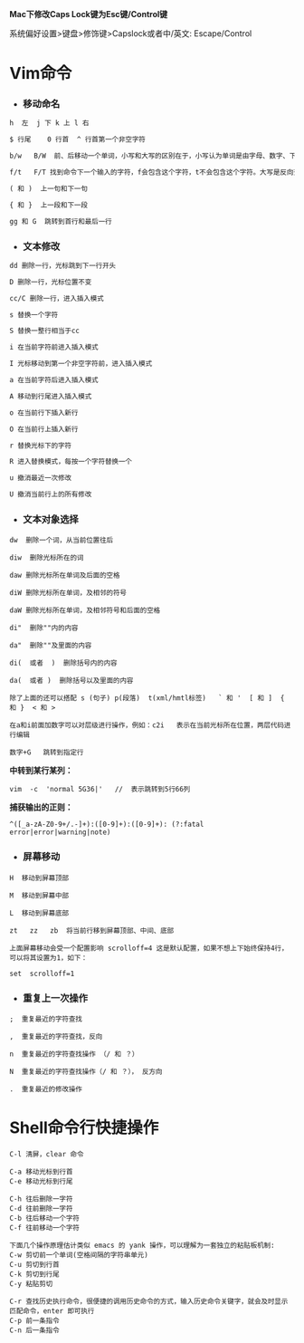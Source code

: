 **Mac下修改Caps Lock键为Esc键/Control键**

系统偏好设置>键盘>修饰键>Capslock或者中/英文: Escape/Control

# Vim命令

- ### 移动命名

```markdown
h  左  j 下 k 上 l 右

$ 行尾    0 行首  ^ 行首第一个非空字符

b/w   B/W  前、后移动一个单词，小写和大写的区别在于，小写认为单词是由字母、数字、下划线组成，大写认为只要没有空格都是一个单词

f/t   F/T 找到命令下一个输入的字符，f会包含这个字符，t不会包含这个字符。大写是反向查找

( 和 )  上一句和下一句

{ 和 }  上一段和下一段

gg 和 G  跳转到首行和最后一行
```

- ### 文本修改

```markdown
dd 删除一行，光标跳到下一行开头 

D 删除一行，光标位置不变

cc/C 删除一行，进入插入模式

s 替换一个字符  

S 替换一整行相当于cc

i 在当前字符前进入插入模式 

I 光标移动到第一个非空字符前，进入插入模式

a 在当前字符后进入插入模式  

A 移动到行尾进入插入模式

o 在当前行下插入新行 

O 在当前行上插入新行

r 替换光标下的字符    

R 进入替换模式，每按一个字符替换一个

u 撤消最近一次修改

U 撤消当前行上的所有修改
```



- ### 文本对象选择

```
dw  删除一个词，从当前位置往后

diw  删除光标所在的词

daw 删除光标所在单词及后面的空格 

diW 删除光标所在单词，及相邻的符号

daW 删除光标所在单词，及相邻符号和后面的空格

di"  删除""内的内容

da"  删除""及里面的内容

di(  或者  )  删除括号内的内容

da(  或者 )  删除括号以及里面的内容

除了上面的还可以搭配 s (句子) p(段落)  t(xml/hmtl标签)   ` 和 '  [ 和 ]  { 和 }  < 和 >

在a和i前面加数字可以对层级进行操作，例如：c2i   表示在当前光标所在位置，两层代码进行编辑

数字+G   跳转到指定行
```

**中转到某行某列：**

```
vim  -c  'normal 5G36|'   //  表示跳转到5行66列
```

**捕获输出的正则：**

```
^([_a-zA-Z0-9+/.-]+):([0-9]+):([0-9]+): (?:fatal error|error|warning|note)
```



- ### 屏幕移动

```
H  移动到屏幕顶部

M  移动到屏幕中部

L  移动到屏幕底部

zt   zz   zb  将当前行移到屏幕顶部、中间、底部

上面屏幕移动会受一个配置影响 scrolloff=4 这是默认配置，如果不想上下始终保持4行，可以将其设置为1，如下：

set  scrolloff=1
```



- ### 重复上一次操作

```
;  重复最近的字符查找

,  重复最近的字符查找，反向

n  重复最近的字符查找操作 （/ 和 ？）

N  重复最近的字符查找操作（/ 和 ？）， 反方向 

.  重复最近的修改操作
```



# Shell命令行快捷操作

```
C-l 清屏，clear 命令

C-a 移动光标到行首
C-e 移动光标到行尾

C-h 往后删除一字符
C-d 往前删除一字符
C-b 往后移动一个字符
C-f 往前移动一个字符

下面几个操作原理估计类似 emacs 的 yank 操作，可以理解为一套独立的粘贴板机制:
C-w 剪切前一个单词(空格间隔的字符串单元)
C-u 剪切到行首
C-k 剪切到行尾
C-y 粘贴剪切

C-r 查找历史执行命令，很便捷的调用历史命令的方式，输入历史命令关键字，就会及时显示匹配命令，enter 即可执行
C-p 前一条指令
C-n 后一条指令
```


